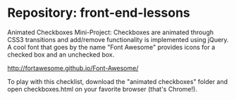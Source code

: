 Repository: front-end-lessons
=================

Animated Checkboxes Mini-Project: 
Checkboxes are animated through CSS3 transitions and add/remove functionality is implemented using jQuery. A cool font that goes by the name "Font Awesome" provides icons for a checked box and an unchecked box.

http://fortawesome.github.io/Font-Awesome/

To play with this checklist, download the "animated checkboxes" folder and open checkboxes.html on your favorite browser (that's Chrome!). 
